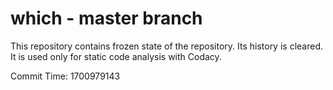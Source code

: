 # which - master branch

This repository contains frozen state of the repository.
Its history is cleared. It is used only for static code
analysis with Codacy.

Commit Time: 1700979143